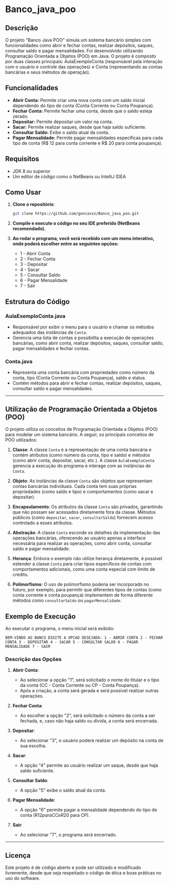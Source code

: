# Banco_java_poo
## Descrição

O projeto "Banco Java POO" simula um sistema bancário simples com funcionalidades como abrir e fechar contas, realizar depósitos, saques, consultar saldo e pagar mensalidades. Foi desenvolvido utilizando Programação Orientada a Objetos (POO) em Java. O projeto é composto por duas classes principais: AulaExemploConta (responsável pela interação com o usuário e controle das operações) e Conta (representando as contas bancárias e seus métodos de operação).

## Funcionalidades

- **Abrir Conta:** Permite criar uma nova conta com um saldo inicial dependendo do tipo de conta (Conta Corrente ou Conta Poupança).
- **Fechar Conta:** Permite fechar uma conta, desde que o saldo esteja zerado.
- **Depositar:** Permite depositar um valor na conta.
- **Sacar:** Permite realizar saques, desde que haja saldo suficiente.
- **Consultar Saldo:** Exibe o saldo atual da conta.
- **Pagar Mensalidade:** Permite pagar mensalidades específicas para cada tipo de conta (R$ 12 para conta corrente e R$ 20 para conta poupança).

## Requisitos

- JDK 8 ou superior
- Um editor de código como o NetBeans ou IntelliJ IDEA

## Como Usar

1. **Clone o repositório**:

    ```bash
    git clone https://github.com/goncasxz/Banco_java_poo.git
    ```

2. **Compile e execute o código no seu IDE preferido (NetBeans recomendado).**

3. **Ao rodar o programa, você será recebido com um menu interativo, onde poderá escolher entre as seguintes opções:**

    - 1 - Abrir Conta
    - 2 - Fechar Conta
    - 3 - Depositar
    - 4 - Sacar
    - 5 - Consultar Saldo
    - 6 - Pagar Mensalidade
    - 7 - Sair
  
## Estrutura do Código

### AulaExemploConta.java

*   Responsável por exibir o menu para o usuário e chamar os métodos adequados das instâncias de `Conta`.
*   Gerencia uma lista de contas e possibilita a execução de operações bancárias, como abrir conta, realizar depósitos, saques, consultar saldo, pagar mensalidades e fechar contas.

### Conta.java

*   Representa uma conta bancária com propriedades como número da conta, tipo (Conta Corrente ou Conta Poupança), saldo e status.
*   Contém métodos para abrir e fechar contas, realizar depósitos, saques, consultar saldo e pagar mensalidades.

---

## Utilização de Programação Orientada a Objetos (POO)

O projeto utiliza os conceitos de Programação Orientada a Objetos (POO) para modelar um sistema bancário. A seguir, os principais conceitos de POO utilizados:

1. **Classe**: A classe `Conta` é a representação de uma conta bancária e contém atributos (como número da conta, tipo e saldo) e métodos (como abrir conta, depositar, sacar, etc.). A classe `AulaExemploConta` gerencia a execução do programa e interage com as instâncias de `Conta`.

2. **Objeto**: As instâncias da classe `Conta` são objetos que representam contas bancárias individuais. Cada conta tem suas próprias propriedades (como saldo e tipo) e comportamentos (como sacar e depositar).

3. **Encapsulamento**: Os atributos da classe `Conta` são privados, garantindo que não possam ser acessados diretamente fora da classe. Métodos públicos (como `depositar`, `sacar`, `consultarSaldo`) fornecem acesso controlado a esses atributos.

4. **Abstração**: A classe `Conta` esconde os detalhes da implementação das operações bancárias, oferecendo ao usuário apenas a interface necessária para realizar as operações, como abrir conta, consultar saldo e pagar mensalidade.

5. **Herança**: Embora o exemplo não utilize herança diretamente, é possível estender a classe `Conta` para criar tipos específicos de contas com comportamentos adicionais, como uma conta especial com limite de crédito.

6. **Polimorfismo**: O uso de polimorfismo poderia ser incorporado no futuro, por exemplo, para permitir que diferentes tipos de contas (como conta corrente e conta poupança) implementem de forma diferente métodos como `consultarSaldo` ou `pagarMensalidade`.


## Exemplo de Execução

Ao executar o programa, o menu inicial será exibido:

`BEM-VINDO AO BANCO
DIGITE A OPCAO DESEJADA:
1 - ABRIR CONTA
2 - FECHAR CONTA
3 - DEPOSITAR
4 - SACAR
5 - CONSULTAR SALDO
6 - PAGAR MENSALIDADE
7 - SAIR`

### Descrição das Opções

1. **Abrir Conta**: 
   - Ao selecionar a opção "1", será solicitado o nome do titular e o tipo da conta (CC - Conta Corrente ou CP - Conta Poupança).
   - Após a criação, a conta será gerada e será possível realizar outras operações.

2. **Fechar Conta**: 
   - Ao escolher a opção "2", será solicitado o número da conta a ser fechada, e, caso não haja saldo ou dívida, a conta será encerrada.

3. **Depositar**:
   - Ao selecionar "3", o usuário poderá realizar um depósito na conta de sua escolha.

4. **Sacar**:
   - A opção "4" permite ao usuário realizar um saque, desde que haja saldo suficiente.

5. **Consultar Saldo**:
   - A opção "5" exibe o saldo atual da conta.

6. **Pagar Mensalidade**:
   - A opção "6" permite pagar a mensalidade dependendo do tipo de conta (R$12 para CC e R$20 para CP).

7. **Sair**:
   - Ao selecionar "7", o programa será encerrado.

---

## Licença

Este projeto é de código aberto e pode ser utilizado e modificado livremente, desde que seja respeitado o código de ética e boas práticas no uso do software.

